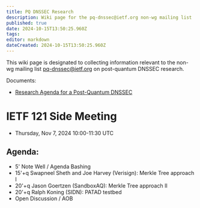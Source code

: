 ```yaml
---
title: PQ DNSSEC Research
description: Wiki page for the pq-dnssec@ietf.org non-wg mailing list
published: true
date: 2024-10-15T13:50:25.960Z
tags: 
editor: markdown
dateCreated: 2024-10-15T13:50:25.960Z
---
```


This wiki page is designated to collecting information relevant to the non-wg mailing list pq-dnssec@ietf.org on post-quantum DNSSEC research.

Documents:
- [Research Agenda for a Post-Quantum DNSSEC](https://datatracker.ietf.org/doc/draft-fregly-research-agenda-for-pqc-dnssec/)

# IETF 121 Side Meeting
- Thursday, Nov 7, 2024 10:00-11:30 UTC

## Agenda:
- 5' Note Well / Agenda Bashing
- 15'+q Swapneel Sheth and Joe Harvey (Verisign): Merkle Tree approach I
- 20'+q Jason Goertzen (SandboxAQ): Merkle Tree approach II
- 20'+q Ralph Koning (SIDN): PATAD testbed
- Open Discussion / AOB
